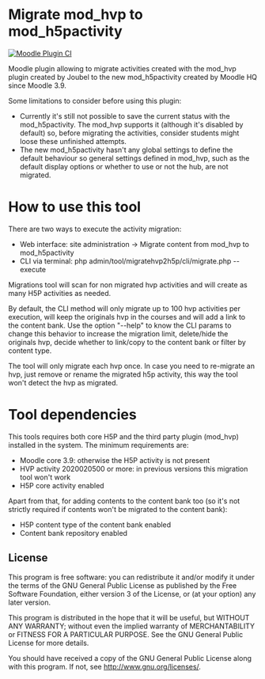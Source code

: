 # Migrate mod_hvp to mod_h5pactivity #

[![Moodle Plugin CI](https://github.com/moodlehq/moodle-tool_migratehvp2h5p/actions/workflows/ci.yml/badge.svg)](https://github.com/moodlehq/moodle-tool_migratehvp2h5p/actions/workflows/ci.yml)


Moodle plugin allowing to migrate activities created with the mod_hvp plugin created by Joubel to the new mod_h5pactivity created by Moodle HQ since Moodle 3.9.

Some limitations to consider before using this plugin:

* Currently it's still not possible to save the current status with the mod_h5pactivity. The mod_hvp supports it (although it's disabled by default) so, before migrating the activities, consider students might loose these unfinished attempts.
* The new mod_h5pactivity hasn't any global settings to define the default behaviour so general settings defined in mod_hvp, such as the default display options or whether to use or not the hub, are not migrated.

# How to use this tool #

There are two ways to execute the activity migration:

* Web interface: site administration -> Migrate content from mod_hvp to mod_h5pactivity
* CLI via terminal: php admin/tool/migratehvp2h5p/cli/migrate.php --execute

Migrations tool will scan for non migrated hvp activities and will create as many H5P activities as needed.

By default, the CLI method will only migrate up to 100 hvp activities per execution, will keep the originals hvp in the courses and will add a link to the content bank. Use the option "--help" to know the CLI params to change this behavior to increase the migration limit, delete/hide the originals hvp, decide whether to link/copy to the content bank or filter by content type.

The tool will only migrate each hvp once. In case you need to re-migrate an hvp, just remove or rename the migrated h5p activity, this way the tool won't detect the hvp as migrated.

# Tool dependencies #

This tools requires both core H5P and the third party plugin (mod_hvp) installed in the system. The minimum requirements are:

* Moodle core 3.9: otherwise the H5P activity is not present
* HVP activity 2020020500 or more: in previous versions this migration tool won't work
* H5P core activity enabled

Apart from that, for adding contents to the content bank too (so it's not strictly required if contents won't be migrated to the content bank):

* H5P content type of the content bank enabled
* Content bank repository enabled

## License ##

This program is free software: you can redistribute it and/or modify it under
the terms of the GNU General Public License as published by the Free Software
Foundation, either version 3 of the License, or (at your option) any later
version.

This program is distributed in the hope that it will be useful, but WITHOUT ANY
WARRANTY; without even the implied warranty of MERCHANTABILITY or FITNESS FOR A
PARTICULAR PURPOSE.  See the GNU General Public License for more details.

You should have received a copy of the GNU General Public License along with
this program.  If not, see <http://www.gnu.org/licenses/>.
